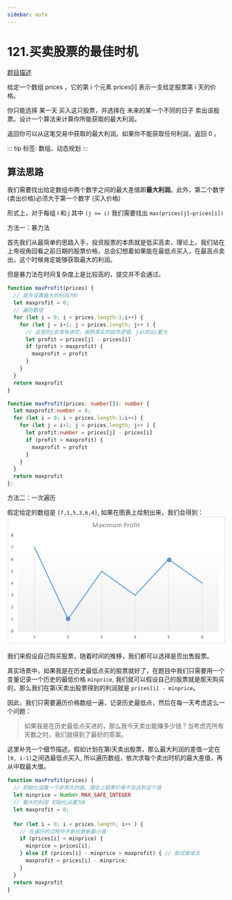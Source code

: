 ```yaml
---
sidebar: auto
---
```


# 121.买卖股票的最佳时机
[题目描述](https://leetcode.cn/problems/best-time-to-buy-and-sell-stock/)

给定一个数组 prices ，它的第 i 个元素 prices[i] 表示一支给定股票第 i 天的价格。

你只能选择 某一天 买入这只股票，并选择在 未来的某一个不同的日子 卖出该股票。设计一个算法来计算你所能获取的最大利润。

返回你可以从这笔交易中获取的最大利润。如果你不能获取任何利润，返回 0 。

::: tip
标签: 数组、动态规划
:::

## 算法思路
我们需要找出给定数组中两个数字之间的最大差值即**最大利润**。此外，第二个数字(卖出价格)必须大于第一个数字 (买入价格)

形式上，对于每组 i 和 j 其中 `(j >= i)` 我们需要找出 `max(prices[j]−prices[i])`

方法一：暴力法

首先我们从最简单的思路入手，投资股票的本质就是低买高卖，理论上，我们站在上帝视角回看之前日期的股票价格，总会幻想着如果能在最低点买入，在最高点卖出，这个时候肯定能够获取最大的利润。

但是暴力法在时间复杂度上是比较高的，提交并不会通过。

```js
function maxProfit(prices) {
  // 首先设置最大的利润为0
  let maxprofit = 0;
  // 遍历数组
  for (let i = 0; i < prices.length-1;i++) {
    for (let j = i+1; j < prices.length; j++ ) {
      // 这里的j非常有讲究，按照真实的投资逻辑，j必须比i要大
      let profit = prices[j] - prices[i]
      if (profit > maxprofit) {
        maxprofit = profit
      }
    }
  }
  return maxprofit
}
```

```ts
function maxProfit(prices: number[]): number {
  let maxprofit:number = 0;
  for (let i = 0; i < prices.length-1;i++) {
    for (let j = i+1; j < prices.length; j++ ) {
      let profit:number = prices[j] - prices[i]
      if (profit > maxprofit) {
        maxprofit = profit
      }
    }
  }
  return maxprofit
};
```

方法二：一次遍历

假定给定的数组是 `[7,1,5,3,6,4]`, 如果在图表上绘制出来，我们会得到：
![图表](../../images/leetcode/121/01.png)

我们来假设自己购买股票，随着时间的推移，我们都可以选择是否出售股票。

真实场景中，如果我是在历史最低点买的股票就好了，在题目中我们只需要用一个变量记录一个历史的最低价格 `minprice`, 我们就可以假设自己的股票就是那天购买的，那么我们在第i天卖出股票得到的利润就是 `prices[i] - minprice`。

因此，我们只需要遍历价格数组一遍，记录历史最低点，然后在每一天考虑这么一个问题：

> 如果我是在历史最低点买进的，那么我今天卖出能赚多少钱？当考虑完所有天数之时，我们就得到了最好的答案。

这里补充一个细节描述，假如计划在第i天卖出股票，那么最大利润的差值一定在`[0, i-1]`之间选最低点买入, 所以遍历数组，依次求每个卖出时机的最大差值，再从中取最大值。

```js
function maxProfit(prices) {
  // 初始化设置一个非常大的值，理论上股票价格不会达到这个值
  let minprice = Number.MAX_SAFE_INTEGER
  // 最大的利润 初始化设置为0
  let maxprofit = 0;

  for (let i = 0; i < prices.length; i++ ) {
    // 在遍历的过程中不断的更新最小值
    if (prices[i] < minprice) {
      minprice = prices[i];
    } else if (prices[i] - minprice > maxprofit) { // 尝试做减法
      maxprofit = prices[i] - minprice;
    }
  }
  return maxprofit
}
```







